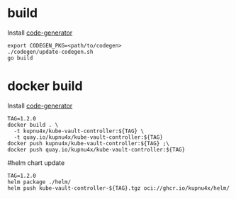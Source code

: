 # build
Install [code-generator](https://github.com/kubernetes/code-generator)
```shell script
export CODEGEN_PKG=<path/to/codegen>
./codegen/update-codegen.sh
go build
```

# docker build
Install [code-generator](https://github.com/kubernetes/code-generator)
```shell script
TAG=1.2.0
docker build . \
  -t kupnu4x/kube-vault-controller:${TAG} \
  -t quay.io/kupnu4x/kube-vault-controller:${TAG}
docker push kupnu4x/kube-vault-controller:${TAG} ;\
docker push quay.io/kupnu4x/kube-vault-controller:${TAG}
```

#helm chart update
```shell script
TAG=1.2.0
helm package ./helm/
helm push kube-vault-controller-${TAG}.tgz oci://ghcr.io/kupnu4x/helm/
```
